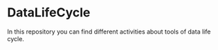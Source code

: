 # DataLifeCycle

In this repository you can find different activities about tools of data life cycle. 
